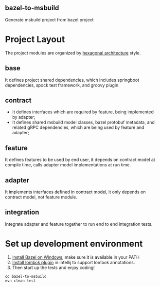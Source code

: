 bazel-to-msbuild
----------------

Generate msbuild project from bazel project

# Project Layout

The project modules are organized
by [hexagonal architecture](https://en.wikipedia.org/wiki/Hexagonal_architecture_(software)) style.

## base

It defines project shared dependencies, which includes springboot dependencies, spock test framework, and groovy plugin.

## contract

* It defines interfaces which are required by feature, being implemented by adapter;
* It defines shared msbuild model classes, bazel protobuf metadata, and related gRPC dependencies, which are being used
  by feature and adapter;

## feature

It defines features to be used by end user, it depends on contract model at compile time, calls adapter model
implementations at run time.

## adapter

It implements interfaces defined in contract model, it only depends on contract model, not feature module.

## integration

Integrate adapter and feature together to run end to end integration tests.

# Set up development environment

1. [Install Bazel on Windows](https://docs.bazel.build/versions/master/install-windows.html), make sure it is available
   in your PATH
1. [Install lombok plugin](https://stackoverflow.com/questions/41161076/adding-lombok-plugin-to-intellij-project ) in
   intellij to support lombok annotations.
1. Then start up the tests and enjoy coding!

```
cd bazel-to-msbuild
mvn clean test
```
